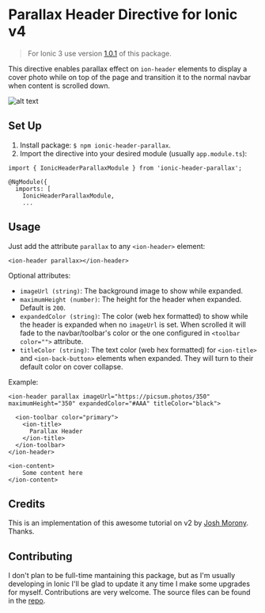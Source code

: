 # Parallax Header Directive for Ionic v4 #

> For Ionic 3 use version [1.0.1](https://www.npmjs.com/package/ionic-header-parallax/v/1.0.1) of this package.

This directive enables parallax effect on `ion-header` elements to display a cover photo while on top of the page and transition it to the normal navbar when content is scrolled down.

![alt text](https://raw.githubusercontent.com/raschidJFR/ionic-header-parallax/master/gif.gif)

## Set Up ##

1. Install package: `$ npm ionic-header-parallax`.
2. Import the directive into your desired module (usually `app.module.ts`):

```
import { IonicHeaderParallaxModule } from 'ionic-header-parallax';

@NgModule({
  imports: [
    IonicHeaderParallaxModule,
    ...
```

## Usage ##

Just add the attribute `parallax` to any `<ion-header>` element:

```
<ion-header parallax></ion-header>
```

Optional attributes:

* `imageUrl (string)`: The background image to show while expanded.
* `maximumHeight (number)`: The height for the header when expanded. Default is `200`.
* `expandedColor (string)`: The color (web hex formatted) to show while the header is expanded when no `imageUrl` is set. When scrolled it will fade to the navbar/toolbar's color or the one configured in `<toolbar color="">` attribute.
* `titleColor (string)`: The text color (web hex formatted) for `<ion-title>` and `<ion-back-button>` elements when expanded. They will turn to their default color on cover collapse.

Example:

```
<ion-header parallax imageUrl="https://picsum.photos/350" maximumHeight="350" expandedColor="#AAA" titleColor="black">

  <ion-toolbar color="primary">
    <ion-title>
      Parallax Header
    </ion-title>
  </ion-toolbar>
</ion-header>

<ion-content>
	Some content here
</ion-content>
```

## Credits ##
This is an implementation of this awesome tutorial on v2 by [Josh Morony](https://www.joshmorony.com/how-to-create-a-directive-in-ionic-2-parallax-header/). Thanks.

## Contributing ##

I don't plan to be full-time mantaining this package, but as I'm usually developing in Ionic I'll be glad to update it any time I make some upgrades for myself.
Contributions are very welcome. The source files can be found in the [repo](https://github.com/RaschidGithub/ionic-header-parallax).